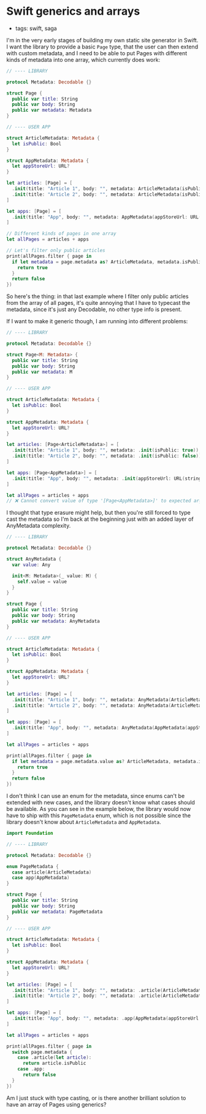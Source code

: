 # Swift generics and arrays
- tags: swift, saga

I'm in the very early stages of building my own static site generator in Swift. I want the library to provide a basic `Page` type, that the user can then extend with custom metadata, and I need to be able to put Pages with different kinds of metadata into one array, which currently does work:

``` swift
// ---- LIBRARY

protocol Metadata: Decodable {}

struct Page {
  public var title: String
  public var body: String
  public var metadata: Metadata
}

// ---- USER APP

struct ArticleMetadata: Metadata {
  let isPublic: Bool
}

struct AppMetadata: Metadata {
  let appStoreUrl: URL?
}

let articles: [Page] = [
  .init(title: "Article 1", body: "", metadata: ArticleMetadata(isPublic: true)),
  .init(title: "Article 2", body: "", metadata: ArticleMetadata(isPublic: false)),
]

let apps: [Page] = [
  .init(title: "App", body: "", metadata: AppMetadata(appStoreUrl: URL(string: "https://www.example.com")))
]

// Different kinds of pages in one array
let allPages = articles + apps

// Let's filter only public articles
print(allPages.filter { page in
  if let metadata = page.metadata as? ArticleMetadata, metadata.isPublic {
    return true
  }
  return false
})
```

So here's the thing: in that last example where I filter only public articles from the array of all pages, it's quite annoying that I have to typecast the metadata, since it's just any Decodable, no other type info is present. 

If I want to make it generic though, I am running into different problems:

``` swift
// ---- LIBRARY

protocol Metadata: Decodable {}

struct Page<M: Metadata> {
  public var title: String
  public var body: String
  public var metadata: M
}

// ---- USER APP

struct ArticleMetadata: Metadata {
  let isPublic: Bool
}

struct AppMetadata: Metadata {
  let appStoreUrl: URL?
}

let articles: [Page<ArticleMetadata>] = [
  .init(title: "Article 1", body: "", metadata: .init(isPublic: true)),
  .init(title: "Article 2", body: "", metadata: .init(isPublic: false)),
]

let apps: [Page<AppMetadata>] = [
  .init(title: "App", body: "", metadata: .init(appStoreUrl: URL(string: "https://www.example.com")))
]

let allPages = articles + apps
// ❌ Cannot convert value of type '[Page<AppMetadata>]' to expected argument type 'Array<Page<ArticleMetadata>>'
```

I thought that type erasure might help, but then you're still forced to type cast the metadata so I'm back at the beginning just with an added layer of AnyMetadata complexity.

``` swift
// ---- LIBRARY

protocol Metadata: Decodable {}

struct AnyMetadata {
  var value: Any

  init<M: Metadata>(_ value: M) {
    self.value = value
  }
}

struct Page {
  public var title: String
  public var body: String
  public var metadata: AnyMetadata
}

// ---- USER APP

struct ArticleMetadata: Metadata {
  let isPublic: Bool
}

struct AppMetadata: Metadata {
  let appStoreUrl: URL?
}

let articles: [Page] = [
  .init(title: "Article 1", body: "", metadata: AnyMetadata(ArticleMetadata(isPublic: true))),
  .init(title: "Article 2", body: "", metadata: AnyMetadata(ArticleMetadata(isPublic: false))),
]

let apps: [Page] = [
  .init(title: "App", body: "", metadata: AnyMetadata(AppMetadata(appStoreUrl: URL(string: "https://www.example.com"))))
]

let allPages = articles + apps

print(allPages.filter { page in
  if let metadata = page.metadata.value as? ArticleMetadata, metadata.isPublic {
    return true
  }
  return false
})
```

I don't think I can use an enum for the metadata, since enums can't be extended with new cases, and the library doesn't know what cases should be available. As you can see in the example below, the library would now have to ship with this `PageMetadata` enum, which is not possible since the library doesn't know about `ArticleMetadata` and `AppMetadata`. 

``` swift
import Foundation

// ---- LIBRARY

protocol Metadata: Decodable {}

enum PageMetadata {
  case article(ArticleMetadata)
  case app(AppMetadata)
}

struct Page {
  public var title: String
  public var body: String
  public var metadata: PageMetadata
}

// ---- USER APP

struct ArticleMetadata: Metadata {
  let isPublic: Bool
}

struct AppMetadata: Metadata {
  let appStoreUrl: URL?
}

let articles: [Page] = [
  .init(title: "Article 1", body: "", metadata: .article(ArticleMetadata(isPublic: true))),
  .init(title: "Article 2", body: "", metadata: .article(ArticleMetadata(isPublic: false))),
]

let apps: [Page] = [
  .init(title: "App", body: "", metadata: .app(AppMetadata(appStoreUrl: URL(string: "https://www.example.com"))))
]

let allPages = articles + apps

print(allPages.filter { page in
  switch page.metadata {
    case .article(let article):
      return article.isPublic
    case .app:
      return false
  }
})
```

Am I just stuck with type casting, or is there another brilliant solution to have an array of Pages using generics?